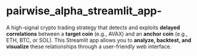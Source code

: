 # pairwise_alpha_streamlit_app-
A high-signal crypto trading strategy that detects and exploits **delayed correlations** between a **target coin** (e.g., AVAX) and an **anchor coin** (e.g., ETH, BTC, or SOL).   This Streamlit app allows you to **analyze, backtest, and visualize** these relationships through a user-friendly web interface.
